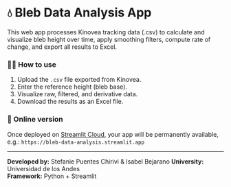 # 💧 Bleb Data Analysis App

This web app processes Kinovea tracking data (.csv) to calculate and visualize
bleb height over time, apply smoothing filters, compute rate of change,
and export all results to Excel.

### 👩‍🔬 How to use
1. Upload the `.csv` file exported from Kinovea.
2. Enter the reference height (bleb base).
3. Visualize raw, filtered, and derivative data.
4. Download the results as an Excel file.

### 🚀 Online version
Once deployed on [Streamlit Cloud](https://streamlit.io/cloud),
your app will be permanently available, e.g.:
`https://bleb-data-analysis.streamlit.app`

---

**Developed by:** Stefanie Puentes Chirivi & Isabel Bejarano 
**University:** Universidad de los Andes  
**Framework:** Python + Streamlit
